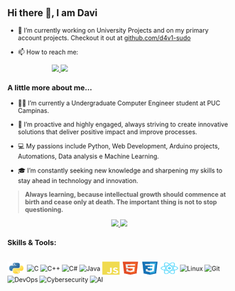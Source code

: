 ## Hi there 👋, I am Davi

- 🔭 I’m currently working on University Projects and on my primary account projects. Checkout it out at [github.com/d4v1-sudo](https://github.com/d4v1-sudo)

- 📫 How to reach me:
<div style="margin-left:100px">
  <a href="[YOUR LINKEDIN URL HERE]">
    <img src="https://img.shields.io/badge/-LinkedIn-%230077B5?style=for-the-badge&logo=linkedin&logoColor=white">
  </a>

  <a href="mailto:davis.dpont@hotmail.com">
    <img src="https://img.shields.io/badge/Email-D14836?style=for-the-badge&logo=gmail&logoColor=white">
  </a>
</div>

### A little more about me...

- 👨‍💻 I’m currently a Undergraduate Computer Engineer student at PUC Campinas.

- 🚀 I’m proactive and highly engaged, always striving to create innovative solutions that deliver positive impact and improve processes.

- 💻 My passions include Python, Web Development, Arduino projects, Automations, Data analysis e Machine Learning.

- 🎓 I’m constantly seeking new knowledge and sharpening my skills to stay ahead in technology and innovation.

> **Always learning, because intellectual growth should commence at birth and cease only at death. The important thing is not to stop questioning.**

<div align="center"> <a href="https://github.com/davi-sdp"> <img height="180em" src="https://github-readme-stats.vercel.app/api?username=davi-sdp&show_icons=true&theme=dracula&include_all_commits=true&count_private=true"/> <img height="180em" src="https://github-readme-stats.vercel.app/api/top-langs/?username=davi-sdp&layout=compact&langs_count=16&theme=dracula"/> </a> </div>


### Skills & Tools:

<div style="display: inline_block"><br> 
  <img align="center" alt="Python" height="30" width="40" src="https://raw.githubusercontent.com/devicons/devicon/master/icons/python/python-original.svg"> 
  <img align="center" alt="C" height="30" width="40" src="https://cdn.jsdelivr.net/gh/devicons/devicon/icons/c/c-original.svg"> 
  <img align="center" alt="C++" height="30" width="40" src="https://cdn.jsdelivr.net/gh/devicons/devicon/icons/cplusplus/cplusplus-original.svg"> 
  <img align="center" alt="C#" height="30" width="40" src="https://cdn.jsdelivr.net/gh/devicons/devicon/icons/csharp/csharp-original.svg"> 
  <img align="center" alt="Java" height="30" width="40" src="https://cdn.jsdelivr.net/gh/devicons/devicon/icons/java/java-original.svg"> 
  <img align="center" alt="JavaScript" height="30" width="40" src="https://raw.githubusercontent.com/devicons/devicon/master/icons/javascript/javascript-plain.svg"> 
  <img align="center" alt="HTML5" height="30" width="40" src="https://raw.githubusercontent.com/devicons/devicon/master/icons/html5/html5-original.svg"> 
  <img align="center" alt="CSS3" height="30" width="40" src="https://raw.githubusercontent.com/devicons/devicon/master/icons/css3/css3-original.svg"> 
  <img align="center" alt="React" height="30" width="40" src="https://raw.githubusercontent.com/devicons/devicon/master/icons/react/react-original.svg"> 
  <!-- <img align="center" alt="SQL" height="30" width="40" src="https://cdn.jsdelivr.net/gh/devicons/devicon/icons/postgresql/postgresql-original.svg"> 
  <img align="center" alt="Power BI" height="30" width="40" src="https://img.shields.io/badge/Power_BI-F2C811?style=for-the-badge&logo=power-bi&logoColor=white"> 
  <img align="center" alt="Go" height="30" width="40" src="https://cdn.jsdelivr.net/gh/devicons/devicon/icons/go/go-original.svg"> 
  <img align="center" alt="Kotlin" height="30" width="40" src="https://cdn.jsdelivr.net/gh/devicons/devicon/icons/kotlin/kotlin-original.svg"> -->
  <img align="center" alt="Linux" height="30" width="40" src="https://cdn.jsdelivr.net/gh/devicons/devicon/icons/linux/linux-original.svg"> 
  <img align="center" alt="Git" height="30" width="40" src="https://cdn.jsdelivr.net/gh/devicons/devicon/icons/git/git-original.svg"> 
  <!-- <img align="center" alt="Google Cloud" height="30" width="40" src="https://cdn.jsdelivr.net/gh/devicons/devicon/icons/googlecloud/googlecloud-original.svg"> -->
  <img align="center" alt="DevOps" height="30" width="40" src="https://cdn.jsdelivr.net/gh/devicons/devicon/icons/docker/docker-plain.svg"> 
  <img align="center" alt="Cybersecurity" height="30" width="40" src="https://img.shields.io/badge/Cybersecurity-000000?style=for-the-badge&logo=cybersecurity&logoColor=white"> 
  <!-- <img align="center" alt="Blender" height="30" width="40" src="https://cdn.jsdelivr.net/gh/devicons/devicon/icons/blender/blender-original.svg">  -->
  <img align="center" alt="AI" height="30" width="40" src="https://img.shields.io/badge/Artificial_Intelligence-FF4500?style=for-the-badge&logo=openai&logoColor=white"> </div>

<!--
### Areas of Study & Interest:

Development: [YOUR DEVELOPMENT SKILLS HERE]

Infrastructure/Operations: [YOUR INFRASTRUCTURE/OPS SKILLS HERE]

Emerging Technologies: [YOUR EMERGING TECH SKILLS HERE]

Other: [YOUR OTHER SKILLS/INTERESTS HERE]

### 🏆 Certifications & Achievements:

[YOUR CERTIFICATIONS AND ACHIEVEMENTS HERE]

-->
